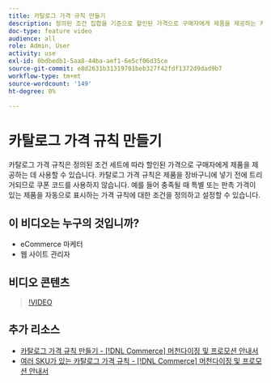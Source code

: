 ```yaml
---
title: 카탈로그 가격 규칙 만들기
description: 정의된 조건 집합을 기준으로 할인된 가격으로 구매자에게 제품을 제공하는 카탈로그 가격 규칙을 만드는 방법을 알아봅니다.
doc-type: feature video
audience: all
role: Admin, User
activity: use
exl-id: 0bdbedb1-5aa8-44ba-aef1-6e5cf06d35ce
source-git-commit: e8d2631b31319701beb327f42fdf1372d9dad9b7
workflow-type: tm+mt
source-wordcount: '149'
ht-degree: 0%

---
```


# 카탈로그 가격 규칙 만들기

카탈로그 가격 규칙은 정의된 조건 세트에 따라 할인된 가격으로 구매자에게 제품을 제공하는 데 사용할 수 있습니다. 카탈로그 가격 규칙은 제품을 장바구니에 넣기 전에 트리거되므로 쿠폰 코드를 사용하지 않습니다. 예를 들어 충족될 때 특별 또는 판촉 가격이 있는 제품을 자동으로 표시하는 가격 규칙에 대한 조건을 정의하고 설정할 수 있습니다.

## 이 비디오는 누구의 것입니까?

- eCommerce 마케터
- 웹 사이트 관리자

## 비디오 콘텐츠

>[!VIDEO](https://video.tv.adobe.com/v/343834?quality=12&learn=on)

## 추가 리소스

- [카탈로그 가격 규칙 만들기 - [!DNL Commerce] 머천다이징 및 프로모션 안내서](https://experienceleague.adobe.com/docs/commerce-admin/marketing/promotions/catalog-rules/price-rules-catalog-create.html)
- [여러 SKU가 있는 카탈로그 가격 규칙 - [!DNL Commerce] 머천다이징 및 프로모션 안내서](https://experienceleague.adobe.com/docs/commerce-admin/marketing/promotions/catalog-rules/price-rule-multiple-sku.html)
